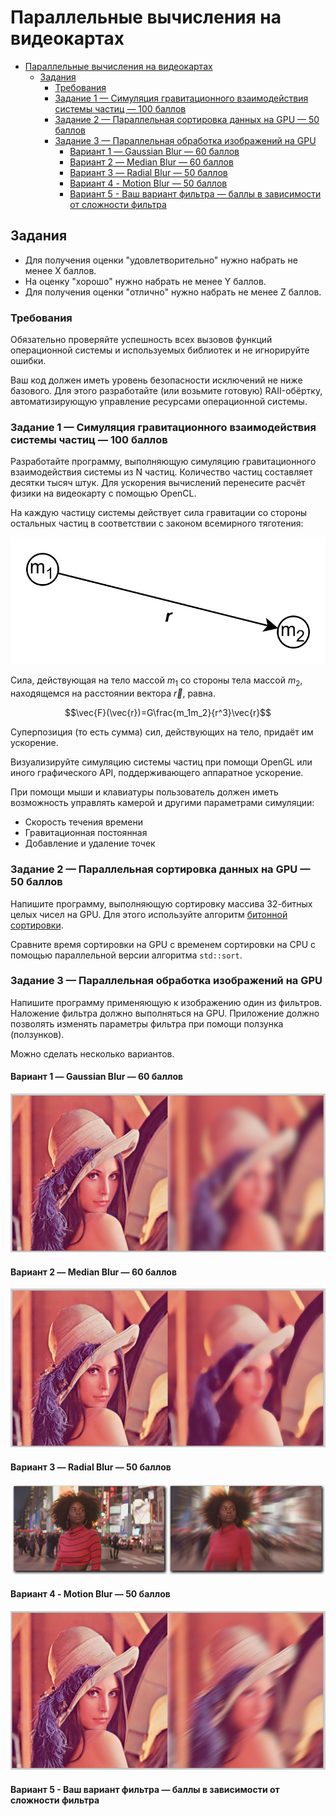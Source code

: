 # Параллельные вычисления на видеокартах

- [Параллельные вычисления на видеокартах](#параллельные-вычисления-на-видеокартах)
  - [Задания](#задания)
    - [Требования](#требования)
    - [Задание 1 — Симуляция гравитационного взаимодействия системы частиц — 100 баллов](#задание-1--симуляция-гравитационного-взаимодействия-системы-частиц--100-баллов)
    - [Задание 2 — Параллельная сортировка данных на GPU — 50 баллов](#задание-2--параллельная-сортировка-данных-на-gpu--50-баллов)
    - [Задание 3 — Параллельная обработка изображений на GPU](#задание-3--параллельная-обработка-изображений-на-gpu)
      - [Вариант 1 — Gaussian Blur — 60 баллов](#вариант-1--gaussian-blur--60-баллов)
      - [Вариант 2 — Median Blur — 60 баллов](#вариант-2--median-blur--60-баллов)
      - [Вариант 3 — Radial Blur — 50 баллов](#вариант-3--radial-blur--50-баллов)
      - [Вариант 4 - Motion Blur — 50 баллов](#вариант-4---motion-blur--50-баллов)
      - [Вариант 5 - Ваш вариант фильтра — баллы в зависимости от сложности фильтра](#вариант-5---ваш-вариант-фильтра--баллы-в-зависимости-от-сложности-фильтра)

## Задания

- Для получения оценки "удовлетворительно" нужно набрать не менее X баллов.
- На оценку "хорошо" нужно набрать не менее Y баллов.
- Для получения оценки "отлично" нужно набрать не менее Z баллов.

### Требования

Обязательно проверяйте успешность всех вызовов функций операционной системы и используемых библиотек
и не игнорируйте ошибки.

Ваш код должен иметь уровень безопасности исключений не ниже базового.
Для этого разработайте (или возьмите готовую) RAII-обёртку, автоматизирующую
управление ресурсами операционной системы.

### Задание 1 — Симуляция гравитационного взаимодействия системы частиц — 100 баллов

Разработайте программу, выполняющую симуляцию гравитационного взаимодействия
системы из N частиц.
Количество частиц составляет десятки тысяч штук.
Для ускорения вычислений перенесите расчёт физики на видеокарту с помощью OpenCL.

На каждую частицу системы действует сила гравитации со стороны остальных частиц в соответствии с законом всемирного тяготения:

![alt text](images/gravity.png)

Сила, действующая на тело массой $m_1$ со стороны тела массой $m_2$,
находящемся на расстоянии вектора $\vec{r}$, равна.

$$\vec{F}(\vec{r})=G\frac{m_1m_2}{r^3}\vec{r}$$

Суперпозиция (то есть сумма) сил, действующих на тело, придаёт им ускорение.

Визуализируйте симуляцию системы частиц при помощи OpenGL или иного графического API, поддерживающего аппаратное ускорение.

При помощи мыши и клавиатуры пользователь должен иметь возможность управлять
камерой и другими параметрами симуляции:

- Скорость течения времени
- Гравитационная постоянная
- Добавление и удаление точек

### Задание 2 — Параллельная сортировка данных на GPU — 50 баллов

Напишите программу, выполняющую сортировку массива 32-битных целых чисел на GPU.
Для этого используйте алгоритм [битонной сортировки](https://ru.wikipedia.org/wiki/%D0%91%D0%B8%D1%82%D0%BE%D0%BD%D0%BD%D0%B0%D1%8F_%D1%81%D0%BE%D1%80%D1%82%D0%B8%D1%80%D0%BE%D0%B2%D0%BA%D0%B0).

Сравните время сортировки на GPU с временем сортировки на CPU с помощью параллельной версии алгоритма `std::sort`.

### Задание 3 — Параллельная обработка изображений на GPU

Напишите программу применяющую к изображению один из фильтров.
Наложение фильтра должно выполняться на GPU.
Приложение должно позволять изменять параметры фильтра при помощи ползунка (ползунков).

Можно сделать несколько вариантов.

#### Вариант 1 — Gaussian Blur — 60 баллов

![Gaussian Blur](images/gaussian-blur.png)

#### Вариант 2 — Median Blur — 60 баллов

![Median Blur](images/median-blur.png)

#### Вариант 3 — Radial Blur — 50 баллов

![Radial Blur](images/radial-blur.png)

#### Вариант 4 - Motion Blur — 50 баллов

![alt text](images/motion-blur.png)

#### Вариант 5 - Ваш вариант фильтра — баллы в зависимости от сложности фильтра
